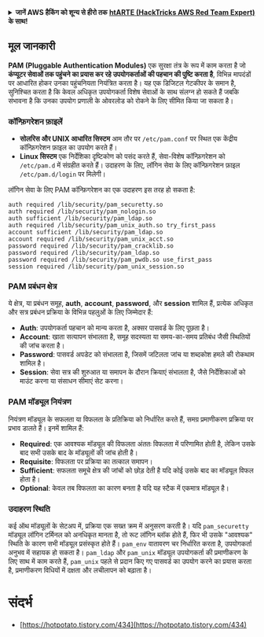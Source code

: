 <details>

<summary><strong>जानें AWS हैकिंग को शून्य से हीरो तक</strong> <a href="https://training.hacktricks.xyz/courses/arte"><strong>htARTE (HackTricks AWS Red Team Expert)</strong></a><strong> के साथ!</strong></summary>

HackTricks का समर्थन करने के अन्य तरीके:

* यदि आप चाहते हैं कि आपकी **कंपनी HackTricks में विज्ञापित हो** या **HackTricks को PDF में डाउनलोड करें** तो [**सब्सक्रिप्शन प्लान्स**](https://github.com/sponsors/carlospolop) देखें!
* [**आधिकारिक PEASS और HackTricks स्वैग**](https://peass.creator-spring.com) प्राप्त करें
* हमारे विशेष [**NFTs**](https://opensea.io/collection/the-peass-family) संग्रह [**The PEASS Family**](https://opensea.io/collection/the-peass-family) खोजें
* **शामिल हों** 💬 [**डिस्कॉर्ड समूह**](https://discord.gg/hRep4RUj7f) या [**टेलीग्राम समूह**](https://t.me/peass) या हमें **ट्विटर** 🐦 [**@hacktricks_live**](https://twitter.com/hacktricks_live)** पर फॉलो** करें।
* **अपने हैकिंग ट्रिक्स साझा करें, HackTricks** और [**HackTricks Cloud**](https://github.com/carlospolop/hacktricks-cloud) github repos में PRs सबमिट करके।

</details>


## मूल जानकारी

**PAM (Pluggable Authentication Modules)** एक सुरक्षा तंत्र के रूप में काम करता है जो **कंप्यूटर सेवाओं तक पहुंचने का प्रयास कर रहे उपयोगकर्ताओं की पहचान की पुष्टि करता है**, विभिन्न मापदंडों पर आधारित होकर उनका पहुंचनियता नियंत्रित करता है। यह एक डिजिटल गेटकीपर के समान है, सुनिश्चित करता है कि केवल अधिकृत उपयोगकर्ता विशेष सेवाओं के साथ संलग्न हो सकते हैं जबकि संभावना है कि उनका उपयोग प्रणाली के ओवरलोड को रोकने के लिए सीमित किया जा सकता है।

### कॉन्फ़िगरेशन फ़ाइलें

- **सोलरिस और UNIX आधारित सिस्टम** आम तौर पर `/etc/pam.conf` पर स्थित एक केंद्रीय कॉन्फ़िगरेशन फ़ाइल का उपयोग करते हैं।
- **Linux सिस्टम** एक निर्देशिका दृष्टिकोण को पसंद करते हैं, सेवा-विशेष कॉन्फ़िगरेशन को `/etc/pam.d` में संग्रहीत करते हैं। उदाहरण के लिए, लॉगिन सेवा के लिए कॉन्फ़िगरेशन फ़ाइल `/etc/pam.d/login` पर मिलेगी।

लॉगिन सेवा के लिए PAM कॉन्फ़िगरेशन का एक उदाहरण इस तरह हो सकता है:
```text
auth required /lib/security/pam_securetty.so
auth required /lib/security/pam_nologin.so
auth sufficient /lib/security/pam_ldap.so
auth required /lib/security/pam_unix_auth.so try_first_pass
account sufficient /lib/security/pam_ldap.so
account required /lib/security/pam_unix_acct.so
password required /lib/security/pam_cracklib.so
password required /lib/security/pam_ldap.so
password required /lib/security/pam_pwdb.so use_first_pass
session required /lib/security/pam_unix_session.so
```
### **PAM प्रबंधन क्षेत्र**

ये क्षेत्र, या प्रबंधन समूह, **auth**, **account**, **password**, और **session** शामिल हैं, प्रत्येक अधिकृत और सत्र प्रबंधन प्रक्रिया के विभिन्न पहलुओं के लिए जिम्मेदार हैं:

- **Auth**: उपयोगकर्ता पहचान को मान्य करता है, अक्सर पासवर्ड के लिए पूछता है।
- **Account**: खाता सत्यापन संभालता है, समूह सदस्यता या समय-का-समय प्रतिबंध जैसी स्थितियों की जांच करता है।
- **Password**: पासवर्ड अपडेट को संभालता है, जिसमें जटिलता जांच या शब्दकोश हमले की रोकथाम शामिल है।
- **Session**: सेवा सत्र की शुरुआत या समापन के दौरान क्रियाएं संभालता है, जैसे निर्देशिकाओं को माउंट करना या संसाधन सीमाएं सेट करना।

### **PAM मॉड्यूल नियंत्रण**

नियंत्रण मॉड्यूल के सफलता या विफलता के प्रतिक्रिया को निर्धारित करते हैं, समग्र प्रमाणीकरण प्रक्रिया पर प्रभाव डालते हैं। इनमें शामिल हैं:

- **Required**: एक आवश्यक मॉड्यूल की विफलता अंततः विफलता में परिणामित होती है, लेकिन उसके बाद सभी उसके बाद के मॉड्यूलों की जांच होती है।
- **Requisite**: विफलता पर प्रक्रिया का तत्काल समापन।
- **Sufficient**: सफलता समूचे क्षेत्र की जांचों को छोड़ देती है यदि कोई उसके बाद का मॉड्यूल विफल होता है।
- **Optional**: केवल तब विफलता का कारण बनता है यदि यह स्टैक में एकमात्र मॉड्यूल है।

### उदाहरण स्थिति

कई ऑथ मॉड्यूलों के सेटअप में, प्रक्रिया एक सख्त क्रम में अनुसरण करती है। यदि `pam_securetty` मॉड्यूल लॉगिन टर्मिनल को अनधिकृत मानता है, तो रूट लॉगिन ब्लॉक होते हैं, फिर भी उसके "आवश्यक" स्थिति के कारण सभी मॉड्यूल प्रसंस्कृत होते हैं। `pam_env` वातावरण चर निर्धारित करता है, उपयोगकर्ता अनुभव में सहायक हो सकता है। `pam_ldap` और `pam_unix` मॉड्यूल उपयोगकर्ता की प्रमाणीकरण के लिए साथ में काम करते हैं, `pam_unix` पहले से प्रदान किए गए पासवर्ड का उपयोग करने का प्रयास करता है, प्रमाणीकरण विधियों में दक्षता और लचीलापन को बढ़ाता है।

# संदर्भ
* [https://hotpotato.tistory.com/434](https://hotpotato.tistory.com/434)
